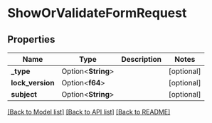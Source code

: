 # ShowOrValidateFormRequest

## Properties

Name | Type | Description | Notes
------------ | ------------- | ------------- | -------------
**_type** | Option<**String**> |  | [optional]
**lock_version** | Option<**f64**> |  | [optional]
**subject** | Option<**String**> |  | [optional]

[[Back to Model list]](../README.md#documentation-for-models) [[Back to API list]](../README.md#documentation-for-api-endpoints) [[Back to README]](../README.md)


